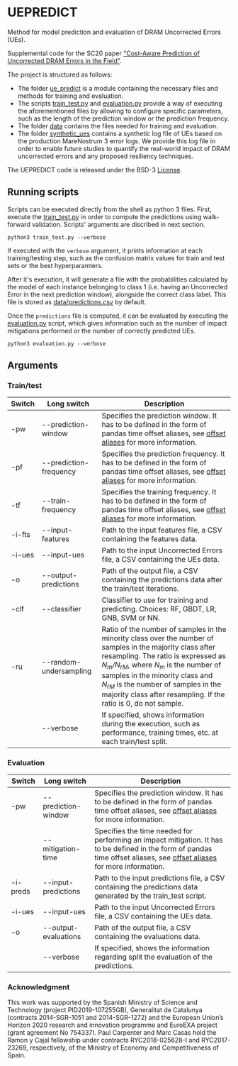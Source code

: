 # UEPREDICT
Method for model prediction and evaluation of DRAM Uncorrected Errors (UEs).

Supplemental code for the SC20 paper ["Cost-Aware Prediction of Uncorrected DRAM Errors in the Field"](https://dl.acm.org/doi/10.5555/3433701.3433782).

The project is structured as follows:

 - The folder [ue_predict](ue\_predict) is a module containing the necessary files and methods for training and evaluation.
 - The scripts [train_test.py](train\_test.py) and [evaluation.py](evaluation.py) provide a way of executing the aforementioned files by allowing to configure specific parameters, such as the length of the prediction window or the prediction frequency.
 - The folder [data](data) contains the files needed for training and evaluation.
 - The folder [synthetic_ues](synthetic_ues) contains a synthetic log file of UEs based on the production MareNostrum 3 error logs. We provide this log file in order to enable future studies to quantify the real-world impact of DRAM uncorrected errors and any proposed resiliency techniques.

The UEPREDICT code is released under the BSD-3 [License](LICENSE).


## Running scripts

Scripts can be executed directly from the shell as python 3 files. First, execute the [train_test.py](train\_test.py) in order to compute the predictions using walk-forward validation. Scripts' arguments are discribed in next section.

```shell
python3 train_test.py --verbose
```

If executed with the `verbose` argument, it prints information at each training/testing step, such as the confusion matrix values for train and test sets or the best hyperparamters.

After it's execution, it will generate a file with the probabilities calculated by the model of each instance belonging to class 1 (i.e. having an Uncorrected Error in the next prediction window), alongside the correct class label. This file is stored as [data/predictions.csv](data/predictions.csv) by default.

Once the `predictions` file is computed, it can be evaluated by executing the [evaluation.py](evaluation.py) script, which gives information such as the number of impact mitigations performed or the number of correctly predicted UEs.

```shell
python3 evaluation.py --verbose
```


## Arguments

### Train/test

| Switch | Long switch               | Description                                                                                                         |
| ------ | ------------------------- | ------------------------------------------------------------------------------------------------------------------- |
| -pw    | --prediction-window       | Specifies the prediction window. It has to be defined in the form of pandas time offset aliases, see [offset aliases](https://pandas.pydata.org/pandas-docs/stable/user_guide/timeseries.html#timeseries-offset-aliases) for more information.                                          |
| -pf    | --prediction-frequency    | Specifies the prediction frequency. It has to be defined in the form of pandas time offset aliases, see [offset aliases](https://pandas.pydata.org/pandas-docs/stable/user_guide/timeseries.html#timeseries-offset-aliases) for more information.                                  |
| -tf    | --train-frequency         | Specifies the training frequency. It has to be defined in the form of pandas time offset aliases, see [offset aliases](https://pandas.pydata.org/pandas-docs/stable/user_guide/timeseries.html#timeseries-offset-aliases) for more information.                                  |
| -i-fts | --input-features          | Path to the input features file, a CSV containing the features data.                                                |
| -i-ues | --input-ues               | Path to the input Uncorrected Errors file, a CSV containing the UEs data.                                           |
| -o     | --output-predictions      | Path of the output file, a CSV containing the predictions data after the train/test iterations.                     |
| -clf   | --classifier              | Classifier to use for training and predicting. Choices: RF, GBDT, LR, GNB, SVM or NN.                               |
| -ru    | --random-undersampling    | Ratio of the number of samples in the minority class over the number of samples in the majority class after resampling. The ratio is expressed as *N<sub>m</sub>/N<sub>rM</sub>*, where *N<sub>m</sub>* is the number of samples in the minority class and *N<sub>rM</sub>* is the number of samples in the majority class after resampling. If the ratio is 0, do not sample.                                                                                     |
|        | --verbose                 | If specified, shows information during the execution, such as performance, training times, etc. at each train/test split.                                                                                                                                                     |


### Evaluation

| Switch   | Long switch             | Description                                                                                                         |
| -------- | ----------------------- | ------------------------------------------------------------------------------------------------------------------- |
| -pw      | --prediction-window     | Specifies the prediction window. It has to be defined in the form of pandas time offset aliases, see [offset aliases](https://pandas.pydata.org/pandas-docs/stable/user_guide/timeseries.html#timeseries-offset-aliases) for more information.                                          |
|          | --mitigation-time       | Specifies the time needed for performing an impact mitigation. It has to be defined in the form of pandas time offset aliases, see [offset aliases](https://pandas.pydata.org/pandas-docs/stable/user_guide/timeseries.html#timeseries-offset-aliases) for more information.                                                                                                                                               |
| -i-preds | --input-predictions     | Path to the input predictions file, a CSV containing the predictions data generated by the train_test script.       |
| -i-ues | --input-ues               | Path to the input Uncorrected Errors file, a CSV containing the UEs data.                                           |
| -o     | --output-evaluations      | Path of the output file, a CSV containing the evaluations data.                                                     |
|        | --verbose                 | If specified, shows the information regarding split the evaluation of the predictions.                              |


### Acknowledgment

This work was supported by the Spanish Ministry of Science and Technology (project PID2019-107255GB), Generalitat de Catalunya (contracts 2014-SGR-1051 and 2014-SGR-1272)
and the European Union’s Horizon 2020 research and innovation programme and EuroEXA project (grant agreement No 754337). Paul Carpenter and Marc Casas hold the Ramon
y Cajal fellowship under contracts RYC2018-025628-I and RYC2017-23269, respectively, of the Ministry of Economy and Competitiveness of Spain.